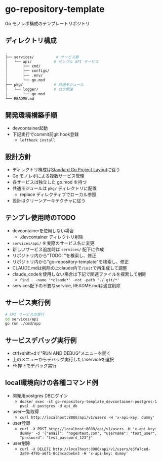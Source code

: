 # go-repository-template

Go モノレポ構成のテンプレートリポジトリ

## ディレクトリ構成

```sh
.
├── services/          # サービス群
│   └── api/          # サンプル API サービス
│       ├── cmd/
│       ├── configs/
│       ├── .env/
│       └── go.mod
├── pkg/              # 共通モジュール
│   └── logger/       # ログ関連
│       └── go.mod
└── README.md
```

## 開発環境構築手順

- devcontainer起動
- 下記実行でcommit前git hook登録
  - `lefthook install`

## 設計方針

- ディレクトリ構成は[Standard Go Project Layout](https://github.com/golang-standards/project-layout/blob/master/README_ja.md#standard-go-project-layout)に従う
- Go モノレポによる複数サービス管理
- 各サービスは独立した go.mod を持つ
- 共通モジュールは `pkg/` ディレクトリに配置
  - replace ディレクティブでローカル参照
- 設計はクリーンアーキテクチャに従う

## テンプレ使用時のTODO

- devcontainerを使用しない場合
  - .devcontainer ディレクトリ削除
- `services/api/` を実際のサービス名に変更
- 新しいサービス追加時は `services/` 配下に作成
- リポジトリ内から"TODO: "を検索し、修正
- リポジトリ内から"go-repository-template"を検索し、修正
- CLAUDE.mdは削除の上claude内で`/init`で再生成して調整
- claude_codeを使用しない場合は下記で関連ファイルを探索して削除
  - `find . -name '*claude*' -not -path './.git/*'`
- services配下の不要なservice, README.mdは適宜削除

## サービス実行例

```bash
# API サービスの実行
cd services/api
go run ./cmd/app
```

## サービスデバッグ実行例

- ctrl+shift+dで"RUN AND DEBUG"メニューを開く
- 上のメニューからデバッグ実行したいserviceを選択
- F5押下でデバッグ実行

## local環境向けの各種コマンド例

- 開発用postgres DBログイン
  - `docker exec -it go-repository-template_devcontainer-postgres-1 psql -U postgres -d api_db`
- user一覧取得
  - `curl http://localhost:8080/api/v1/users -H 'x-api-key: dummy'`
- user登録
  - `curl -X POST http://localhost:8080/api/v1/users -H 'x-api-key: dummy' -d '{"email": "hoge@test.com", "username": "test_user", "password": "test_password_123"}'`
- user削除
  - `curl -X DELETE http://localhost:8080/api/v1/users/e5fa7ced-3a09-479b-a6f1-0c24cadbebe3 -H 'x-api-key: dummy'`
